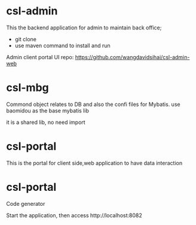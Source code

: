 # csl-admin
This the backend application for admin to maintain back office;

- git clone
- use maven command to install and run

Admin client portal UI repo: https://github.com/wangdavidsihai/csl-admin-web

# csl-mbg

Commond object relates to DB and also the confi files for Mybatis. use baomidou as the base mybatis lib

it is a shared lib, no need import

# csl-portal

This is the portal for client side,web application to have data interaction

# csl-portal

Code generator 

Start the application, then access http://localhost:8082
